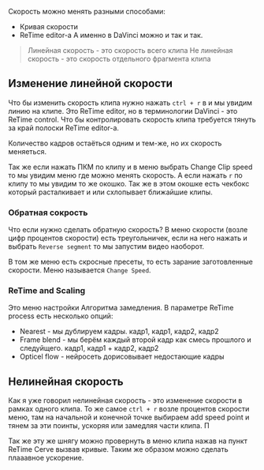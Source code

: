 Скорость можно менять разными способами:
- Кривая скорости
- ReTime editor-a
А именно в DaVinci можно и так и так.

> Линейная скорость - это скорость всего клипа
> Не линейная скорость - это скорость отдельного фрагмента клипа

## Изменение линейной скорости
Что бы изменить скорость клипа нужно нажать `ctrl + r` в и мы увидим линию на клипе. Это ReTime editor, но в терминологии DaVinci - это ReTime control. Что бы контролировать скорость клипа требуется тянуть за край полоски ReTime editor-a. 

Количество кадров остаёться одним и тем-же, но их скорость меняеться.

Так же если нажать ПКМ по клипу и в меню выбрать Change Clip speed то мы увидим меню где можно менять скорость. А если нажать `r` по клипу то мы увидим то же окошко. Так же в этом окошке есть чекбокс который расталкивает и или схлопывает ближайшие клипы.
### Обратная сокрость
Что если нужно сделать обратную скорость? В меню скорости (возле цифр процентов скорости) есть треугольничек, если на него нажать и выбрать `Reverse segment` то мы запустим видео наоборот.

В том же меню есть скросные пресеты, то есть зарание заготовленные скорости. Меню называется `Change Speed`.

### ReTime and Scaling 
Это меню настройки Алгоритма замедления. В параметре ReTime process есть несколько опций:
- Nearest - мы дублируем кадры. кадр1, кадр1, кадр2, кадр2
- Frame blend - мы берём каждый второй кадр как смесь прошлого и следуйщего. кадр1, кадр1 + кадр2, кадр2
- Opticel flow - нейросеть дорисовывает недостающие кадры
## Нелинейная скорость
Как я уже говорил нелинейная скорость - это изменение скорости в рамках одного клипа. То же самое `ctrl + r` возле процентов скорости меню, там на начальной и конечной точке выбираем add speed point и тянем за эти поинты, ускоряя или замедляя части клипа. П

Так же эту же шнягу можно провернуть в меню клипа нажав на пункт ReTime Cerve вызвав кривые. Таким же образом можно сделать плааавное ускорение.
